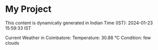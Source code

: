 # My Project

This content is dynamically generated in Indian Time (IST): 2024-01-23 15:59:33 IST


Current Weather in Coimbatore:
Temperature: 30.88 °C
Condition: few clouds
